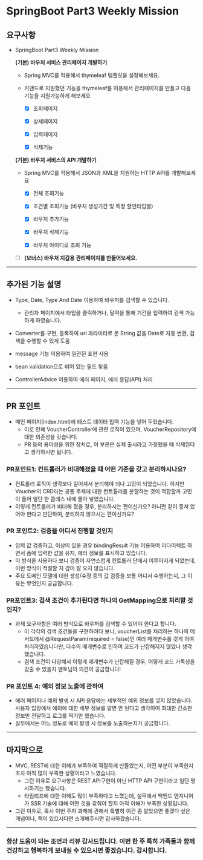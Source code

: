 # SpringBoot Part3 Weekly Mission

## 요구사항

- SpringBoot Part3 Weekly Mission

  **(기본) 바우처 서비스 관리페이지 개발하기**

  - Spring MVC를 적용해서 thymeleaf 템플릿을 설정해보세요.

  - 커맨드로 지원했던 기능을 thymeleaf를 이용해서 관리페이지를 만들고 다음 기능을 지원가능하게 해보세요

    - [x] 조회페이지

    - [x] 상세페이지

    - [x] 입력페이지

    - [x] 삭제기능

  **(기본) 바우처 서비스의 API 개발하기**

  - Spring MVC를 적용해서 JSON과 XML을 지원하는 HTTP API를 개발해보세요

    - [x] 전체 조회기능

    - [x] 조건별 조회기능 (바우처 생성기간 및 특정 할인타입별)

    - [x] 바우처 추가기능

    - [x] 바우처 삭제기능

    - [x] 바우처 아이디로 조회 기능

  - [ ] **(보너스) 바우처 지갑용 관리페이지를 만들어보세요.**
  

-----

## 추가된 기능 설명

- Type, Date, Type And Date 이용하여 바우처를 검색할 수 있습니다.
  - 관리자 페이지에서 타입을 클릭하거나, 달력을 통해 기간을 입력하여 검색 가능하게 하였습니다.

- Converter를 구현, 등록하여 url 파라미터로 온 String 값을 Date로 자동 변환, 검색을 수행할 수 있게 도움
- message 기능 이용하여 일관된 표현 사용
- bean validation으로 비어 있는 필드 찾음
- ControllerAdvice 이용하여 에러 페이지, 에러 응답(API) 처리

-----

## PR 포인트

- 메인 페이지(index.html)에 테스트 데이터 입력 기능을 넣어 두었습니다.
  - 이로 인해 VoucherController에 관련 로직이 있으며, VoucherRepository에 대한 의존성을 갖습니다.
  - PR 등의 용이성을 위한 장치로, 이 부분은 실제 출시라고 가정했을 때 삭제된다고 생각하시면 됩니다.



### PR포인트1:  컨트롤러가 비대해졌을 때 어떤 기준을 갖고 분리하시나요?

- 컨트롤러 로직이 생각보다 길어져서 분리해야 되나 고민이 되었습니다. 하지만 Voucher의 CRD라는 공통 주제에 대한 컨트톨러를 분할하는 것이 적합할까 고민이 들어 일단 한 클래스 내에 몰아 넣었습니다.
- 이렇게 컨트롤러가 비대해 졌을 경우, 분리하시는 편이신가요? 아니면 같이 뭉쳐 있어야 한다고 판단하여, 분리하지 않으시는 편이신가요?



### PR 포인트2:  검증을 어디서 진행할 것인지

- 입력 값 검증하고, 이상이 있을 경우 bindingResult 기능 이용하여 리다이렉트 하면서 폼에 입력한 값을 유지, 에러 정보를 표시하고 있습니다.
- 이 방식을 사용하다 보니 검증이 자연스럽게 컨트롤러 단에서 이루어지게 되었는데, 이런 방식이 적절할 지 감이 잘 오지 않습니다.
- 주요 도메인 모델에 대한 생성/수정 등의 값 검증을 보통 어디서 수행하는지, 그 이유는 무엇인지 궁금합니다.



### PR포인트3: 검색 조건이 추가된다면 하나의 GetMapping으로 처리할 것인지?

- 과제 요구사항은 여러 방식으로 바우처를 검색할 수 있어야 한다고 합니다.
  - 이 각각의 검색 조건들을 구현하려다 보니, voucherList를 처리하는 하나의 메서드에서
    @RequestParam(required = false)인 여러 매개변수를 갖게 하여 처리하였습니다만,
    다수의 매개변수로 인하여 코드가 난잡해지지 않았나 생각했습니다.
  - 검색 조건이 다양해서 이렇게 매개변수가 난잡해질 경우, 어떻게 코드 가독성을 갖출 수 있을지 멘토님의 의견이 궁금합니다!



### PR 포인트 4: 예외 정보 노출에 관하여

- 에러 페이지나 예외 발생 시 API 응답에는 세부적인 예외 정보를 넣지 않았습니다. 사용자 입장에서 예외에 대한 세부 정보를 알면 안 된다고 생각하여 최대한 간소한 정보만 전달하고 로그를 찍기만 했습니다.
-  실무에서는 어느 정도로 예외 발생 시 정보를 노출하는지가 궁금합니다.

-----

## 마지막으로

- MVC, REST에 대한 이해가 부족하여 적절하게 만들었는지, 어떤 부분이 부족한지조차 아직 많이 부족한 상황이라고 느꼈습니다.
  - 그런 이유로 요구사항은 REST API구현이 아닌 HTTP API 구현이라고 일단 명시하기는 했습니다.
  - 타임리프에 대한 이해도 많이 부족하다고 느꼈는데, 실무에서 백엔드 엔지니어가 SSR 기술에 대해 어떤 것을 갖춰야 할지 아직 이해가 부족한 상황입니다.
- 그런 이유로, 혹시 이번 주차 과제에 관해서 특별히 이건 좀 알았으면 좋겠다 싶은 개념이나, 책이 있으시다면 소개해주시면 감사하겠습니다.

-----

### 항상 도움이 되는 조언과 리뷰 감사드립니다. 이번 한 주 특히 가족들과 함께 건강하고 행복하게 보내실 수 있으시면 좋겠습니다. 감사합니다.